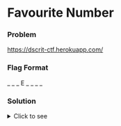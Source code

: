 # Favourite Number

### Problem
https://dscrit-ctf.herokuapp.com/

### Flag Format
_ _ _ E _ _ _ _

### Solution
<details>
  <summary>Click to see</summary>
  
<br>

  Step 1) Right click on input field and select ```inspect```
  
  Step 2) Look at the ```min``` and ```max``` attribute for the ```<input>``` field. You can see the number will be between 1 and 200.
  
  Step 3) Select ```Console``` in Developer Tools
  
  Step 4) Enter a guess between 1 and 200 and you'll see whether you need to go higher or lower to find the correct number. The correct guess is 133
  
  Step 5) You will get a string of numbers which you need to decode to find the final flag
  
  Step 6) Now inside Developer Tools, go to ```Application``` -> ```Local Storage```
  
  Step 7) You will find a link. Go to that link and you will find an image of an old Nokia phone with numeric keypad. This is the clue to decode the numbers.
  
  Step 8) You need to "press" the numeric keypad that many times to get the corresponding letter. For example, Pressing 4 three times on that keypad gives ``I``, therefore ```444``` -> ```I```.
  
  Step 9) Decode the entire sequence and you get the flag INVESTOR.
  
</details>
